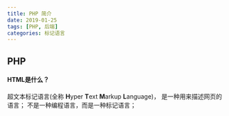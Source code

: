 ```yaml
---
title: PHP 简介
date: 2019-01-25
tags: [PHP, 后端]
categories: 标记语言
---
```


## PHP
#### HTML是什么？
超文本标记语言(全称 **H**yper **T**ext **M**arkup **L**anguage)， 是一种用来描述网页的语言；
不是一种编程语言，而是一种标记语言；

